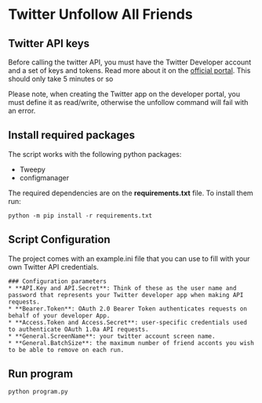 # Twitter Unfollow All Friends

## Twitter API keys
Before calling the twitter API, you must have the Twitter Developer account and a set of keys and tokens. Read more about it on the [official portal](https://developer.twitter.com/en/docs/twitter-api/getting-started/getting-access-to-the-twitter-api).
This should only take 5 minutes or so

Please note, when creating the Twitter app on the developer portal, you must define it as read/write, otherwise the unfollow command will fail with an error. 

## Install required packages
The script works with the following python packages:
* Tweepy
* configmanager

The required dependencies are on the **requirements.txt** file. To install them run:
```
python -m pip install -r requirements.txt
```

## Script Configuration
The project comes with an example.ini file that you can use to fill with your own Twitter API credentials.
```
### Configuration parameters
* **API.Key and API.Secret**: Think of these as the user name and password that represents your Twitter developer app when making API requests.
* **Bearer.Token**: OAuth 2.0 Bearer Token authenticates requests on behalf of your developer App.
* **Access.Token and Access.Secret**: user-specific credentials used to authenticate OAuth 1.0a API requests.
* **General.ScreenName**: your twitter account screen name.
* **General.BatchSize**: the maximum number of friend acconts you wish to be able to remove on each run.
```

## Run program
```
python program.py
```



